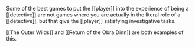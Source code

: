 Some of the best games to put the [[player]] into the experience of being a [[detective]] are not games where you are actually in the literal role of a [[detective]], but that give the [[player]] satisfying investigative tasks.

[[The Outer Wilds]] and [[Return of the Obra Dinn]] are both examples of this.